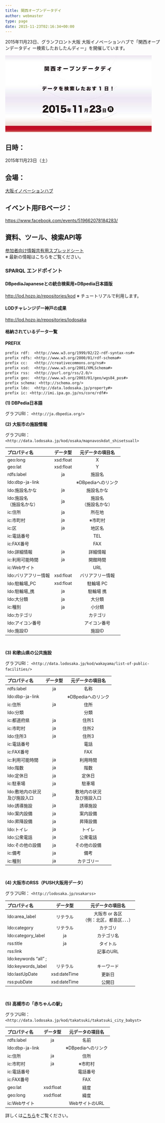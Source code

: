 ```yaml
---
title: 関西オープンデータデイ
author: webmaster
type: page
date: 2015-11-23T02:16:34+00:00
---
```


2015年11月23日、グランフロント大阪 大阪イノベーションハブで「関西オープンデータディ ー検索したおしたんディー」を開催しています。

![関西オープンデータデイ](/wp-content/uploads/2015/11/safe_image.jpg)

## 日時：

2015年11月23日（土）

## 会場：

[大阪イノベーションハブ](http://www.innovation-osaka.jp/ja/)

## イベント用FBページ：

<https://www.facebook.com/events/519662078184283/> 

## 資料、ツール、検索API等

[参加者向け情報共有用スプレッドシート][1]  
※ 最新の情報はこちらをご覧ください。

### SPARQL エンドポイント

#### DBpediaJapaneseとの統合検索用+DBpedia日本語版

<http://lod.hozo.jp/repositories/kod>
※ チュートリアルで利用します。

#### LODチャレンジデー神戸の成果

<http://lod.hozo.jp/repositories/lodosaka>

#### 格納されているデータ一覧

**PREFIX**

    prefix rdf:  <http://www.w3.org/1999/02/22-rdf-syntax-ns#>
    prefix rdfs: <http://www.w3.org/2000/01/rdf-schema#>
    prefix cc:   <http://creativecommons.org/ns#>
    prefix xsd:  <http://www.w3.org/2001/XMLSchema#>
    prefix rss:  <http://purl.org/rss/2.0/>
    prefix geo:  <http://www.w3.org/2003/01/geo/wgs84_pos#>
    prefix schema: <http://schema.org/>
    prefix ldo:  <http://data.lodosaka.jp/property#>
    prefix ic: <http://imi.ipa.go.jp/ns/core/rdf#>

**(1) DBPedia日本語**

グラフURI： `<http://ja.dbpedia.org/>`

**(2) 大阪市の施設情報**  

グラフURI： `<http://data.lodosaka.jp/kod/osaka/mapnavoskdat_shisetsuall>`

| プロパティ名            |   データ型    |   元データの項目名    |
|:----------------- |:---------:|:-------------:|
| geo:long          | xsd:float |       X       |
| geo:lat           | xsd:float |       Y       |
| rdfs:label        |    ja     |      施設名      |
| ldo:dbp-ja-link   |           | ※DBpediaへのリンク |
| ldo:施設名かな         |    ja     |     施設名かな     |
| ldo:施設名<br />（施設名かな） |    ja     | 施設名<br />（施設名かな） |
| ic:住所             |    ja     |      所在地      |
| ic:市町村            |    ja     |     ※市町村      |
| ic:区              |    ja     |      地区名      |
| ic:電話番号           |           |      TEL      |
| ic:FAX番号          |           |      FAX      |
| ldo:詳細情報          |    ja     |     詳細情報      |
| ic:利用可能時間         |    ja     |     開館時間      |
| ic:Webサイト         |           |      URL      |
| ldo:バリアフリー情報      | xsd:float |   バリアフリー情報    |
| ldo:駐輪場_PC        | xsd:float |    駐輪場 PC     |
| ldo:駐輪場_携         |    ja     |     駐輪場 携     |
| ldo:大分類           |    ja     |      大分類      |
| ic:種別             |    ja     |      小分類      |
| ldo:カテゴリ          |           |     カテゴリ      |
| ldo:アイコン番号        |           |    アイコン番号     |
| ldo:施設ID          |           |     施設ID      |

<br />

**(3) 和歌山県の公共施設** 

グラフURI： `<http://data.lodosaka.jp/kod/wakayama/list-of-public-facilities/>`

| プロパティ名              | データ型 |    元データの項目名     |
|:------------------- |:----:|:---------------:|
| rdfs:label          |  ja  |       名称        |
| ldo:dbp-ja-link     |      |  ※DBpediaへのリンク  |
| ic:住所               |  ja  |       住所        |
| ldo:分類              |      |       分類        |
| ic:都道府県             |  ja  |       住所1       |
| ic:市町村              |  ja  |       住所2       |
| ldo:住所3             |  ja  |       住所3       |
| ic:電話番号             |      |       電話        |
| ic:FAX番号            |      |       FAX       |
| ic:利用可能時間           |  ja  |      利用時間       |
| ldo:階数              |  ja  |       階数        |
| ldo:定休日             |  ja  |       定休日       |
| ic:駐車場              |  ja  |       駐車場       |
| ldo:敷地内の状況<br />及び施設入口 |  ja  | 敷地内の状況<br />及び施設入口 |
| ldo:誘導施設            |  ja  |      誘導施設       |
| ldo:案内設備            |  ja  |      案内設備       |
| ldo:昇降設備            |  ja  |      昇降設備       |
| ldo:トイレ             |  ja  |       トイレ       |
| ldo:公衆電話            |  ja  |      公衆電話       |
| ldo:その他の設備          |  ja  |     その他の設備      |
| ic:備考               |  ja  |       備考        |
| ic:種別               |  ja  |      カテゴリー      |

<br />

**(4) 大阪市のRSS（PUSH大阪用データ）**

グラフURI： `<http://lodosaka.jp/osakarss>`

| プロパティ名                           |     データ型     |         元データの項目名          |
|:-------------------------------- |:------------:|:-------------------------:|
| ldo:area_label                   |     リテラル     | 大阪市 or 各区<br />（例：北区，都島区．．．） |
| ldo:category                     |     リテラル     |           カテゴリ            |
| ldo:category_label               |      ja      |           カテゴリ名           |
| rss:title                        |      ja      |           タイトル            |
| rss:link                         |              |          記事のURL           |
| ldo:keywords &#8220;all&#8221; ; |              | |
| ldo:keywords_label               |     リテラル     |           キーワード           |
| ldo:lastUpDate                   | xsd:dateTime |            更新日            |
| rss:pubDate                      | xsd:dateTime |            公開日            |

<br />

**(5) 高槻市の「赤ちゃんの駅」**

グラフURI： `<http://data.lodosaka.jp/kod/takatsuki/takatsuki_city_babyst>`

| プロパティ名          |   データ型    |   元データの項目名    |
|:--------------- |:---------:|:-------------:|
| rdfs:label      |    ja     |      名前       |
| ldo:dbp-ja-link |           | ※DBpediaへのリンク |
| ic:住所           |    ja     |      住所       |
| ic:市町村          |    ja     |     ※市町村      |
| ic:電話番号         |           |     電話番号      |
| ic:FAX番号        |           |      FAX      |
| geo:lat         | xsd:float |      経度       |
| geo:long        | xsd:float |      緯度       |
| ic:Webサイト       |           |  WebサイトのURL   |

詳しくは[こちら][2]をご覧ください。

 [1]: https://docs.google.com/spreadsheets/d/1-3DaszoByJSwBKP7rnaKTcru8tohQoV6y9KXDuuCcmc/edit?pli=1#gid=0
 [2]: https://docs.google.com/spreadsheets/d/1cmNJxYGqmyWGIu2IMHK_UTGdk83_YPlM3WtsYbW6xqc/edit#gid=66768040